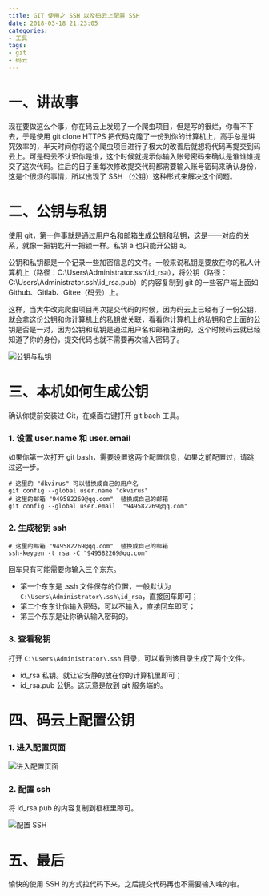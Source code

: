 ```yaml
---
title: GIT 使用之 SSH 以及码云上配置 SSH
date: 2018-03-18 21:23:05
categories:
- 工具
tags:
- git
- 码云
---
```


# 一、讲故事

现在要做这么个事，你在码云上发现了一个爬虫项目，但是写的很烂，你看不下去，于是使用 git clone HTTPS 把代码克隆了一份到你的计算机上，高手总是讲究效率的，半天时间你将这个爬虫项目进行了极大的改善后就想将代码再提交到码云上。可是码云不认识你是谁，这个时候就提示你输入账号密码来确认是谁谁谁提交了这次代码。往后的日子里每次修改提交代码都需要输入账号密码来确认身份，这是个很烦的事情，所以出现了 SSH （公钥）这种形式来解决这个问题。

# 二、公钥与私钥

使用 git，第一件事就是通过用户名和邮箱生成公钥和私钥，这是一一对应的关系，就像一把钥匙开一把锁一样。私钥 a 也只能开公钥 a。

公钥和私钥都是一个记录一些加密信息的文件。一般来说私钥是要放在你的私人计算机上（路径：C:\Users\Administrator\.ssh\id_rsa），将公钥（路径：C:\Users\Administrator\.ssh\id_rsa.pub）的内容复制到 git 的一些客户端上面如 Github、Gitlab、Gitee（码云）上。

这样，当大牛改完爬虫项目再次提交代码的时候，因为码云上已经有了一份公钥，就会拿这份公钥和你计算机上的私钥做关联，看看你计算机上的私钥和它上面的公钥是否是一对，因为公钥和私钥是通过用户名和邮箱注册的，这个时候码云就已经知道了你的身份，提交代码也就不需要再次输入密码了。

![公钥与私钥](http://upload-images.jianshu.io/upload_images/6693922-2daec62424fb144c.png?imageMogr2/auto-orient/strip%7CimageView2/2/w/1240)


# 三、本机如何生成公钥

确认你提前安装过 Git，在桌面右键打开 git bach 工具。

### 1. 设置 user.name 和 user.email

如果你第一次打开 git bash，需要设置这两个配置信息，如果之前配置过，请跳过这一步。

```
# 这里的 "dkvirus" 可以替换成自己的用户名
git config --global user.name "dkvirus"
# 这里的邮箱 "949582269@qq.com"  替换成自己的邮箱
git config --global user.email  "949582269@qq.com"
```

### 2. 生成秘钥 ssh

```
# 这里的邮箱 "949582269@qq.com"  替换成自己的邮箱
ssh-keygen -t rsa -C "949582269@qq.com"
```

回车只有可能需要你输入三个东东。

- 第一个东东是 .ssh 文件保存的位置，一般默认为 `C:\Users\Administrator\.ssh\id_rsa`，直接回车即可；
- 第二个东东让你输入密码，可以不输入，直接回车即可；
- 第三个东东是让你确认输入密码的。

### 3. 查看秘钥

打开 `C:\Users\Administrator\.ssh` 目录，可以看到该目录生成了两个文件。

- id_rsa 私钥。就让它安静的放在你的计算机里即可；
- id_rsa.pub 公钥。这玩意是放到 git 服务端的。

# 四、码云上配置公钥

### 1. 进入配置页面

![进入配置页面](http://upload-images.jianshu.io/upload_images/6693922-3b1b07761c7e099e.png?imageMogr2/auto-orient/strip%7CimageView2/2/w/1240)

### 2. 配置 ssh

将 id_rsa.pub 的内容复制到框框里即可。

![配置 SSH](http://upload-images.jianshu.io/upload_images/6693922-17fb4af7a4c9f3ac.png?imageMogr2/auto-orient/strip%7CimageView2/2/w/1240)


# 五、最后

愉快的使用 SSH 的方式拉代码下来，之后提交代码再也不需要输入啥的啦。




